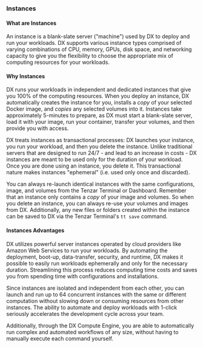 ### Instances

#### What are Instances
An instance is a blank-slate server ("machine") used by DX to deploy and run your workloads. DX supports various instance types comprised of varying combinations of CPU, memory, GPUs, disk space, and networking capacity to give you the flexibility to choose the appropriate mix of computing resources for your workloads. 

#### Why Instances
DX runs your workloads in independent and dedicated instances that give you 100% of the computing resources. When you deploy an instance, DX automatically creates the instance for you, installs a *copy* of your selected Docker image, and *copies* any selected volumes into it. Instances take approximately 5-minutes to prepare, as DX must start a blank-slate server, load it with your image, run your container, transfer your volumes, and then provide you with access.

DX treats instances as transactional processes: DX launches your instance, you run your workload, and then you delete the instance. Unlike traditional servers that are designed to run 24/7 - and lead to an increase in costs - DX instances are meant to be used only for the duration of your workload. Once you are done using an instance, you delete it. This transactional nature makes instances "ephemeral" (i.e. used only once and discarded).

You can always re-launch identical instances with the same configurations, image, and volumes from the Tenzar Terminal or Dashboard. Remember that an instance only contains a *copy* of your image and volumes. So when you delete an instance, you can always re-use your volumes and images from DX. Additionally, any new files or folders created within the instance can be saved to DX via the Tenzar Terminal's `tt save` command.


#### Instances Advantages
DX utilizes powerful server instances operated by cloud providers like Amazon Web Services to run your workloads. By automating the deployment, boot-up, data-transfer, security, and runtime, DX makes it possible to easily run workloads ephemerally and only for the necessary duration. Streamlining this process reduces computing time costs and saves you from spending time with configurations and installations.

Since instances are isolated and independent from each other, you can launch and run up to 64 concurrent instances with the same or different computation without slowing down or consuming resources from other instances. The ability to automate and deploy workloads with 1-click seriously accelerates the development cycle across your team.

Additionally, through the DX Compute Engine, you are able to automatically run complex and  automated workflows of any size, without having to manually execute each command yourself.
